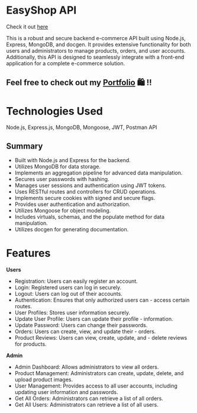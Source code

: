 # EasyShop API
Check it out [here](https://e-commerce-api-q5wi.onrender.com/)

This is a robust and secure backend e-commerce API built using Node.js, Express, MongoDB, and docgen. It provides extensive functionality for both users and administrators to manage products, orders, and user accounts. Additionally, this API is designed to seamlessly integrate with a front-end application for a complete e-commerce solution.

## Feel free to check out my [Portfolio](https://aaliyahm-portfolio.netlify.app/) 🛍️ ‼️

# Technologies Used

Node.js,
Express.js,
MongoDB,
Mongoose,
JWT,
Postman API

## Summary

-   Built with Node.js and Express for the backend.
-   Utilizes MongoDB for data storage.
-   Implements an aggregation pipeline for advanced data manipulation.
-   Secures user passwords with hashing.
-   Manages user sessions and authentication using JWT tokens.
-   Uses RESTful routes and controllers for CRUD operations.
-   Implements secure cookies with signed and secure flags.
-   Provides user authentication and authorization.
-   Utilizes Mongoose for object modeling.
-   Includes virtuals, schemas, and the populate method for data manipulation.
-   Utilizes docgen for generating documentation.

# Features

**Users**

-   Registration: Users can easily register an account.
-   Login: Registered users can log in securely.
-   Logout: Users can log out of their accounts.
-   Authentication: Ensures that only authorized users can - access certain routes.
-   User Profiles: Stores user information securely.
-   Update User Profile: Users can update their profile - information.
-   Update Password: Users can change their passwords.
-   Orders: Users can create, view, and update their - orders.
-   Product Reviews: Users can view, create, update, and - delete reviews for products.

**Admin**

-   Admin Dashboard: Allows administrators to view all orders.
-   Product Management: Administrators can create, update, delete, and upload product images.
-   User Management: Provides access to all user accounts, including updating user information and passwords.
-   Get All Orders: Administrators can retrieve a list of all orders.
-   Get All Users: Administrators can retrieve a list of all users.
